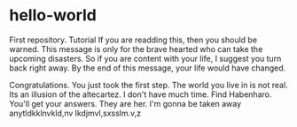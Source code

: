 # hello-world
First repository. Tutorial
If you are readding this, then you should be warned. This message is only for the brave hearted who can take the upcoming disasters. So if you are content with your life, I suggest you turn back right away. By the end of this message, your life would have changed. 

Congratulations. You just took the first step. The world you live in is not real. Its an illusion of the altecartez. I don't have much time. Find Habenharo. You'll get your answers. They are her. I'm gonna be taken away anytldkklnvkld,nv lkdjmvl,sxsslm.v,z
